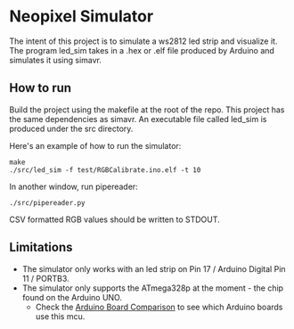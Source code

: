 # Neopixel Simulator
The intent of this project is to simulate a ws2812 led strip and visualize it. The program led_sim takes in a .hex or .elf file
produced by Arduino and simulates it using simavr.

## How to run

Build the project using the makefile at the root of the repo. This project has the same dependencies as simavr.
An executable file called led_sim is produced under the src directory.

Here's an example of how to run the simulator:

```
make
./src/led_sim -f test/RGBCalibrate.ino.elf -t 10
```

In another window, run pipereader:

```
./src/pipereader.py
```

CSV formatted RGB values should be written to STDOUT.

## Limitations

* The simulator only works with an  led strip on Pin 17 / Arduino Digital Pin 11 / PORTB3.
* The simulator only supports the ATmega328p at the moment - the chip found on the Arduino UNO.
  * Check the [Arduino Board Comparison](https://www.arduino.cc/en/products.compare) to see which Arduino boards use this mcu.
